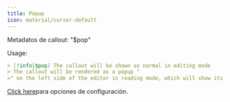 ```yaml
---
title: Popup
icon: material/cursor-default
---
```


Metadatos de callout: "$pop"

Usage:
```md
> [!info|$pop] The callout will be shown as normal in editing mode
> The callout will be rendered as a popup "
>" on the left side of the editor in reading mode, which will show its contents on hover
```


[Click here](。/Style-Settings/Editor/Callouts/index.md#popup-callout)para opciones de configuración.